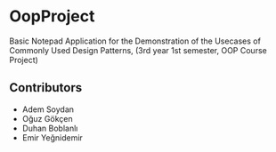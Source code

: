 # OopProject
Basic Notepad Application for the Demonstration of the Usecases of Commonly Used Design Patterns, (3rd year 1st semester, OOP Course Project)

## Contributors

- Adem Soydan
- Oğuz Gökçen
- Duhan Boblanlı
- Emir Yeğnidemir
